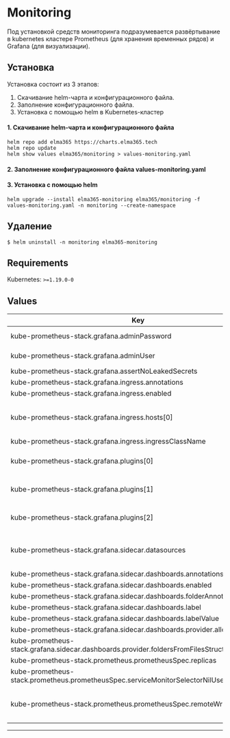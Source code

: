# Monitoring

Под установкой средств мониторинга подразумевается развёртывание в kubernetes кластере Prometheus (для хранения временных рядов) и Grafana (для визуализации).

## Установка

Установка состоит из 3 этапов:

1. Скачивание helm-чарта и конфигурационного файла.
2. Заполнение конфигурационного файла.
3. Установка с помощью helm в Kubernetes-кластер

#### 1. Скачивание helm-чарта и конфигурационного файла

```shell
helm repo add elma365 https://charts.elma365.tech
helm repo update
helm show values elma365/monitoring > values-monitoring.yaml
```

#### 2. Заполнение конфигурационного файла values-monitoring.yaml

#### 3. Установка с помощью helm

```shell
helm upgrade --install elma365-monitoring elma365/monitoring -f values-monitoring.yaml -n monitoring --create-namespace
```

## Удаление

```shell
$ helm uninstall -n monitoring elma365-monitoring
```
## Requirements

Kubernetes: `>=1.19.0-0`

## Values

| Key | Type | Default | Description |
|-----|------|---------|-------------|
| kube-prometheus-stack.grafana.adminPassword | string | `"admin"` | учетные данные администратора |
| kube-prometheus-stack.grafana.adminUser | string | `"admin"` | учетные данные администратора |
| kube-prometheus-stack.grafana.assertNoLeakedSecrets | bool | `false` |  |
| kube-prometheus-stack.grafana.ingress.annotations | object | `{}` |  |
| kube-prometheus-stack.grafana.ingress.enabled | bool | `true` |  |
| kube-prometheus-stack.grafana.ingress.hosts[0] | string | `"grafana.mycompany.com"` | адрес по которому будет доступна grafana |
| kube-prometheus-stack.grafana.ingress.ingressClassName | string | `"nginx"` |  |
| kube-prometheus-stack.grafana.plugins[0] | string | `"camptocamp-prometheus-alertmanager-datasource"` | список используемых плагинов |
| kube-prometheus-stack.grafana.plugins[1] | string | `"flant-statusmap-panel"` | список используемых плагинов |
| kube-prometheus-stack.grafana.plugins[2] | string | `"vonage-status-panel"` | список используемых плагинов |
| kube-prometheus-stack.grafana.sidecar.datasources | object | `{"defaultDatasourceEnabled":true,"enabled":true,"isDefaultDatasource":true,"uid":"prometheus","url":"http://mimir-nginx:80/prometheus"}` | включить mimir в качестве источника данных |
| kube-prometheus-stack.grafana.sidecar.dashboards.annotations | string | `nil` |  |
| kube-prometheus-stack.grafana.sidecar.dashboards.enabled | bool | `true` |  |
| kube-prometheus-stack.grafana.sidecar.dashboards.folderAnnotation | string | `"grafana-dashboard-folder"` |  |
| kube-prometheus-stack.grafana.sidecar.dashboards.label | string | `"grafana_dashboard"` |  |
| kube-prometheus-stack.grafana.sidecar.dashboards.labelValue | string | `""` |  |
| kube-prometheus-stack.grafana.sidecar.dashboards.provider.allowUiUpdates | bool | `true` |  |
| kube-prometheus-stack.grafana.sidecar.dashboards.provider.foldersFromFilesStructure | bool | `true` |  |
| kube-prometheus-stack.prometheus.prometheusSpec.replicas | int | `1` |  |
| kube-prometheus-stack.prometheus.prometheusSpec.serviceMonitorSelectorNilUsesHelmValues | bool | `false` |  |
| kube-prometheus-stack.prometheus.prometheusSpec.remoteWrite | list | `[{"url":"http://mimir-nginx:80/api/v1/push"}]` | включить mimir в качестве долгосрочного хранилища |

----------------------------------------------
